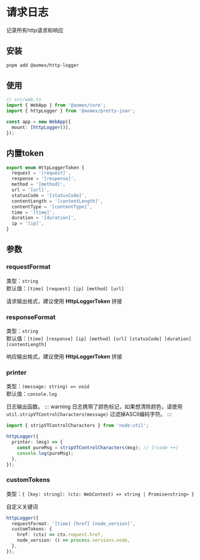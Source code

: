 # 请求日志

记录所有http请求和响应

## 安装

```bash
pnpm add @aomex/http-logger
```

## 使用

```typescript
// src/web.ts
import { WebApp } from '@aomex/core';
import { httpLogger } from '@aomex/pretty-json';

const app = new WebApp({
  mount: [httpLogger()],
});
```

## 内置token

```typescript
export enum HttpLoggerToken {
  request = '[request]',
  response = '[response]',
  method = '[method]',
  url = '[url]',
  statusCode = '[statusCode]',
  contentLength = '[contentLength]',
  contentType = '[contentType]',
  time = '[time]',
  duration = '[duration]',
  ip = '[ip]',
}
```

## 参数

### requestFormat

类型：`string`<br>
默认值：`[time] [request] [ip] [method] [url]`

请求输出格式，建议使用 **HttpLoggerToken** 拼接

### responseFormat

类型：`string`<br>
默认值：`[time] [response] [ip] [method] [url] [statusCode] [duration] [contentLength]`

响应输出格式，建议使用 **HttpLoggerToken** 拼接

### printer

类型：`(message: string) => void`<br>
默认值：`console.log`

日志输出函数。
::: warning
日志携带了颜色标记，如果想清除颜色，请使用`util.stripVTControlCharacters(message)` 过滤掉ASCII编码字符。
:::

```typescript
import { stripVTControlCharacters } from 'node:util';

httpLogger({
  printer: (msg) => {
    const pureMsg = stripVTControlCharacters(msg); // [!code ++]
    console.log(pureMsg);
  },
});
```

### customTokens

类型：`{ [key: string]: (ctx: WebContext) => string | Promise<string> }`

自定义关键词

```typescript
httpLogger({
  requestFormat: '[time] [href] [node_version]',
  customTokens: {
    href: (ctx) => ctx.request.href,
    node_version: () => process.versions.node,
  },
});
```
